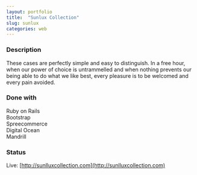 ```yaml
---
layout: portfolio
title:  "Sunlux Collection"
slug: sunlux
categories: web
---
```


### Description
These cases are perfectly simple and easy to distinguish. In a free hour, when our power of choice is untrammelled and when nothing prevents our being able to do what we like best, every pleasure is to be welcomed and every pain avoided.

### Done with
Ruby on Rails<br>
Bootstrap<br>
Spreecommerce<br>
Digital Ocean<br>
Mandrill

### Status
Live: [http://sunlluxcollection.com](http://sunlluxcollection.com)
